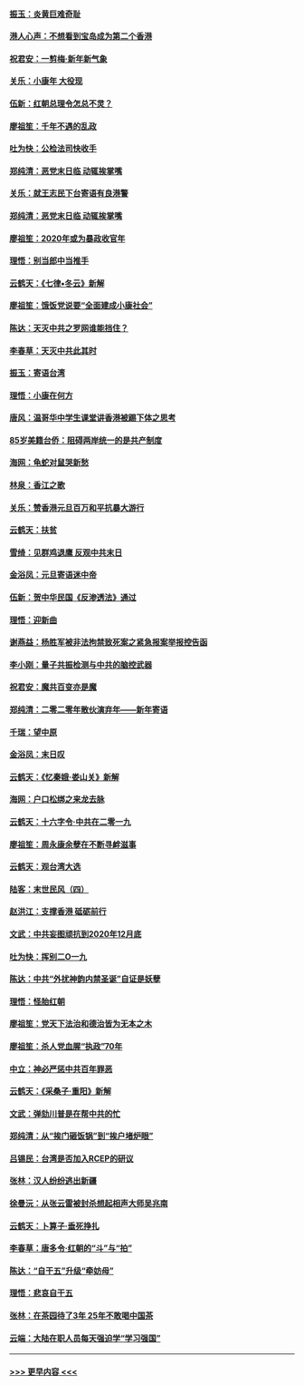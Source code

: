 #### [振玉：炎黄巨难奇耻](../pages/nsc993/n11779632.md?t=01092111) 
#### [港人心声：不想看到宝岛成为第二个香港](../pages/nsc993/n11778817.md?t=01092111) 
#### [祝君安：一剪梅‧新年新气象](../pages/nsc993/n11776340.md?t=01092111) 
#### [关乐：小康年 大役现](../pages/nsc993/n11774213.md?t=01092111) 
#### [伍新：红朝总理令怎总不灵？](../pages/nsc993/n11770813.md?t=01092111) 
#### [廖祖笙：千年不遇的乱政](../pages/nsc993/n11770373.md?t=01092111) 
#### [吐为快：公检法司快收手](../pages/nsc993/n11770359.md?t=01092111) 
#### [郑纯清：恶党末日临 动辄挨掌嘴](../pages/nsc993/n11769912.md?t=01092111) 
#### [关乐：就王志民下台寄语有良港警](../pages/nsc993/n11769903.md?t=01092111) 
#### [郑纯清：恶党末日临 动辄挨掌嘴](../pages/nsc993/n11769356.md?t=01092111) 
#### [廖祖笙：2020年或为暴政收官年](../pages/nsc993/n11768216.md?t=01092111) 
#### [理悟：别当郎中当推手](../pages/nsc993/n11768243.md?t=01092111) 
#### [云鹤天：《七律▪冬云》新解](../pages/nsc993/n11768204.md?t=01092111) 
#### [廖祖笙：饿饭党说要“全面建成小康社会”](../pages/nsc993/n11767482.md?t=01092111) 
#### [陈达：天灭中共之罗网谁能挡住？](../pages/nsc993/n11767465.md?t=01092111) 
#### [李春草：天灭中共此其时](../pages/nsc993/n11767452.md?t=01092111) 
#### [振玉：寄语台湾](../pages/nsc993/n11767432.md?t=01092111) 
#### [理悟：小康在何方](../pages/nsc993/n11767394.md?t=01092111) 
#### [唐风：温哥华中学生课堂讲香港被踢下体之思考](../pages/nsc993/n11766848.md?t=01092111) 
#### [85岁美籍台侨：阻碍两岸统一的是共产制度](../pages/nsc993/n11765043.md?t=01092111) 
#### [海网：龟蛇对鼠哭新愁](../pages/nsc993/n11764895.md?t=01092111) 
#### [林泉：香江之歌](../pages/nsc993/n11764415.md?t=01092111) 
#### [关乐：赞香港元旦百万和平抗暴大游行](../pages/nsc993/n11764382.md?t=01092111) 
#### [云鹤天：扶贫](../pages/nsc993/n11764245.md?t=01092111) 
#### [雪绮：见群鸡退鹰  反观中共末日](../pages/nsc993/n11762112.md?t=01092111) 
#### [金浴凤：元旦寄语迷中帝](../pages/nsc993/n11761788.md?t=01092111) 
#### [伍新：贺中华民国《反渗透法》通过](../pages/nsc993/n11761994.md?t=01092111) 
#### [理悟：迎新曲](../pages/nsc993/n11761152.md?t=01092111) 
#### [谢燕益：杨胜军被非法拘禁致死案之紧急报案举报控告函](../pages/nsc993/n11756134.md?t=01092111) 
#### [李小刚：量子共振检测与中共的脑控武器](../pages/nsc993/n11754518.md?t=01092111) 
#### [祝君安：魔共百变亦是魔](../pages/nsc993/n11754469.md?t=01092111) 
#### [郑纯清：二零二零年散伙演弃年——新年寄语](../pages/nsc993/n11754195.md?t=01092111) 
#### [千瑞：望中原](../pages/nsc993/n11754159.md?t=01092111) 
#### [金浴凤：末日叹](../pages/nsc993/n11752359.md?t=01092111) 
#### [云鹤天：《忆秦娥‧娄山关》新解](../pages/nsc993/n11752348.md?t=01092111) 
#### [海网：户口松绑之来龙去脉](../pages/nsc993/n11752328.md?t=01092111) 
#### [云鹤天：十六字令‧中共在二零一九](../pages/nsc993/n11752305.md?t=01092111) 
#### [廖祖笙：周永康余孽在不断寻衅滋事](../pages/nsc993/n11751013.md?t=01092111) 
#### [云鹤天：观台湾大选](../pages/nsc993/n11751007.md?t=01092111) 
#### [陆客：末世民风（四）](../pages/nsc993/n11749203.md?t=01092111) 
#### [赵洪江：支撑香港 砥砺前行](../pages/nsc993/n11748482.md?t=01092111) 
#### [文武：中共妄图顽抗到2020年12月底](../pages/nsc993/n11748446.md?t=01092111) 
#### [吐为快：挥别二O一九](../pages/nsc993/n11748411.md?t=01092111) 
#### [陈达：中共“外扰神韵内禁圣诞”自证是妖孽](../pages/nsc993/n11748226.md?t=01092111) 
#### [理悟：怪胎红朝](../pages/nsc993/n11748206.md?t=01092111) 
#### [廖祖笙：党天下法治和德治皆为无本之木](../pages/nsc993/n11748135.md?t=01092111) 
#### [廖祖笙：杀人党血腥“执政”70年](../pages/nsc993/n11745144.md?t=01092111) 
#### [中立：神必严惩中共百年罪恶](../pages/nsc993/n11744970.md?t=01092111) 
#### [云鹤天：《采桑子‧重阳》新解](../pages/nsc993/n11744948.md?t=01092111) 
#### [文武：弹劾川普是在帮中共的忙](../pages/nsc993/n11744758.md?t=01092111) 
#### [郑纯清：从“挨门砸饭锅”到“挨户堵炉眼”](../pages/nsc993/n11744745.md?t=01092111) 
#### [吕锡民：台湾是否加入RCEP的研议](../pages/nsc993/n11744701.md?t=01092111) 
#### [张林：汉人纷纷逃出新疆](../pages/nsc993/n11743530.md?t=01092111) 
#### [徐曼沅：从张云雷被封杀想起相声大师吴兆南](../pages/nsc993/n11741816.md?t=01092111) 
#### [云鹤天：卜算子‧垂死挣扎](../pages/nsc993/n11739956.md?t=01092111) 
#### [李春草：唐多令‧红朝的“斗”与“拍”](../pages/nsc993/n11739830.md?t=01092111) 
#### [陈达：“自干五”升级“牵妨母”](../pages/nsc993/n11739724.md?t=01092111) 
#### [理悟：悲哀自干五](../pages/nsc993/n11739547.md?t=01092111) 
#### [张林：在茶园待了3年 25年不敢喝中国茶](../pages/nsc993/n11739240.md?t=01092111) 
#### [云端：大陆在职人员每天强迫学“学习强国”](../pages/nsc993/n11738735.md?t=01092111) 

----
#### [ >>> 更早内容 <<< ](../indexes/nsc993-earlier.md)
